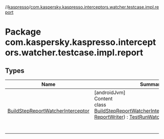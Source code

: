 //[kaspresso](../index.md)/[com.kaspersky.kaspresso.interceptors.watcher.testcase.impl.report](index.md)



# Package com.kaspersky.kaspresso.interceptors.watcher.testcase.impl.report  


## Types  
  
|  Name|  Summary| 
|---|---|
| [BuildStepReportWatcherInterceptor](-build-step-report-watcher-interceptor/index.md)| [androidJvm]  <br>Content  <br>class [BuildStepReportWatcherInterceptor](-build-step-report-watcher-interceptor/index.md)(**reportWriter**: [ReportWriter](../com.kaspersky.kaspresso.report/-report-writer/index.md)) : [TestRunWatcherInterceptor](../com.kaspersky.kaspresso.interceptors.watcher.testcase/-test-run-watcher-interceptor/index.md)  <br><br><br>

